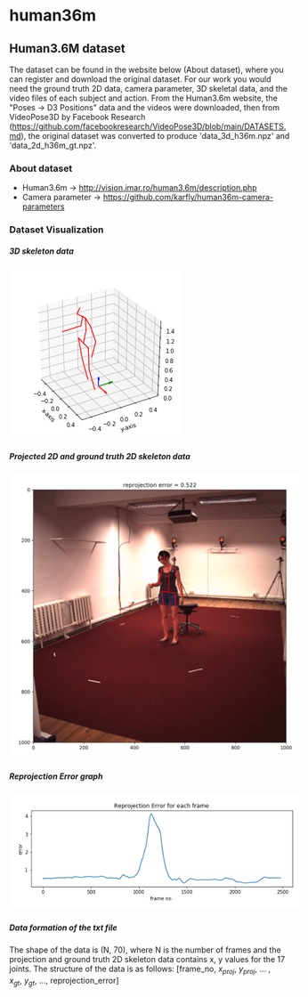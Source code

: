 # human36m
## Human3.6M dataset
The dataset can be found in the website below (About dataset), where you can register and download the original dataset. 
For our work you would need the ground truth 2D data, camera parameter, 3D skeletal data, and the video files of each subject and action. 
From the Human3.6m website, the "Poses -> D3 Positions" data and the videos were downloaded, then from VideoPose3D by Facebook Research (https://github.com/facebookresearch/VideoPose3D/blob/main/DATASETS.md), the original dataset was converted to produce 'data_3d_h36m.npz' and 'data_2d_h36m_gt.npz'. 

### About dataset
- Human3.6m -> http://vision.imar.ro/human3.6m/description.php
- Camera parameter -> https://github.com/karfly/human36m-camera-parameters

### Dataset Visualization
##### 3D skeleton data
<img src = 'output/3d_figure.png' style="background-color:white;padding:10px;"/>

##### Projected 2D and ground truth 2D skeleton data
<img src = 'output/projection_output.png' style="background-color:white;padding:10px;"/>

##### Reprojection Error graph
<img src = 'output/reprojection_error_graph.png' style="background-color:white;padding:10px;"/>

##### Data formation of the txt file
The shape of the data is (N, 70), where N is the number of frames and the projection and ground truth  2D skeleton data contains x, y values for the 17 joints.
The structure of the data is as follows:
[frame_no, $x_{proj},\ y_{proj}$, ... , $x_{gt},\ y_{gt}$, ..., reprojection_error]
